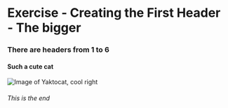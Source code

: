 # Exercise - Creating the First Header - The bigger

### There are headers from 1 to 6

#### Such a cute cat
![Image of Yaktocat, cool right](https://octodex.github.com/images/yaktocat.png)

###### This is the end
